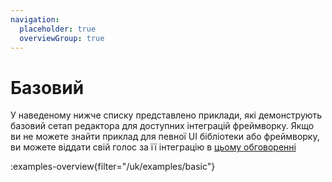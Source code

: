 ```yaml
---
navigation:
  placeholder: true
  overviewGroup: true
---
```


# Базовий

У наведеному нижче списку представлено приклади, які демонструють базовий сетап редактора для доступних інтеграцій фреймворку. Якщо ви не можете знайти приклад для певної UI бібліотеки або фреймворку, ви можете віддати свій голос за її інтеграцію в [цьому обговоренні](https://github.com/retejs/rete/discussions/635)

:examples-overview{filter="/uk/examples/basic"}
